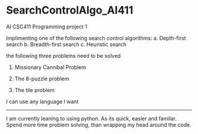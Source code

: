 # SearchControlAlgo_AI411
AI CSC411 Programming project 1

Implimenting one of the following search control algorithms:
a. Depth-first search
b. Breadth-first search
c. Heuristic search

the following three problems need to be solved

1. Missionary Cannibal Problem

2. The 8-puzzle problem

3. The tile problem

I can use any language I want

---

I am currently leaning to using python. As its quick, easier and familar. 
Spend more time problem solving, than wrapping my head around the code. 


